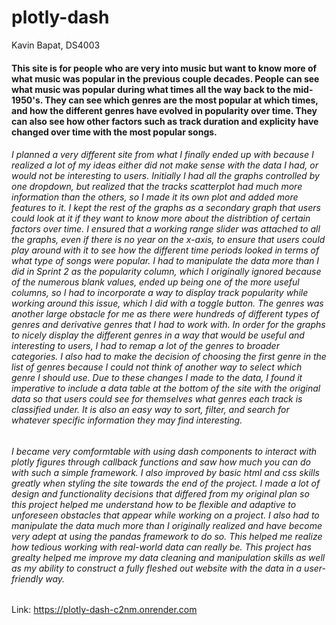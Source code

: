 # plotly-dash
Kavin Bapat, DS4003

#### This site is for people who are very into music but want to know more of what music was popular in the previous couple decades. People can see what music was popular during what times all the way back to the mid-1950's. They can see which genres are the most popular at which times, and how the different genres have evolved in popularity over time. They can also see how other factors such as track duration and explicity have changed over time with the most popular songs.

###### I planned a very different site from what I finally ended up with because I realized a lot of my ideas either did not make sense with the data I had, or would not be interesting to users. Initially I had all the graphs controlled by one dropdown, but realized that the tracks scatterplot had much more information than the others, so I made it its own plot and added more features to it. I kept the rest of the graphs as a secondary graph that users could look at it if they want to know more about the distribtion of certain factors over time. I ensured that a working range slider was attached to all the graphs, even if there is no year on the x-axis, to ensure that users could play around with it to see how the different time periods looked in terms of what type of songs were popular. I had to manipulate the data more than I did in Sprint 2 as the popularity column, which I originally ignored because of the numerous blank values, ended up being one of the more useful columns, so I had to incorporate a way to display track popularity while working around this issue, which I did with a toggle button. The genres was another large obstacle for me as there were hundreds of different types of genres and derivative genres that I had to work with. In order for the graphs to nicely display the different genres in a way that would be useful and interesting to users, I had to remap a lot of the genres to broader categories. I also had to make the decision of choosing the first genre in the list of genres because I could not think of another way to select which genre I should use. Due to these changes I made to the data, I found it imperative to include a data table at the bottom of the site with the original data so that users could see for themselves what genres each track is classified under. It is also an easy way to sort, filter, and search for whatever specific information they may find interesting.

###### I became very comformtable with using dash components to interact with plotly figures through callback functions and saw how much you can do with such a simple framework. I also improved by basic html and css skills greatly when styling the site towards the end of the project. I made a lot of design and functionality decisions that differed from my original plan so this project helped me understand how to be flexible and adaptive to unforeseen obstacles that appear while working on a project. I also had to manipulate the data much more than I originally realized and have become very adept at using the pandas framework to do so. This helped me realize how tedious working with real-world data can really be. This project has grealty helped me improve my data cleaning and manipulation skills as well as my ability to construct a fully fleshed out website with the data in a user-friendly way.

Link: https://plotly-dash-c2nm.onrender.com
